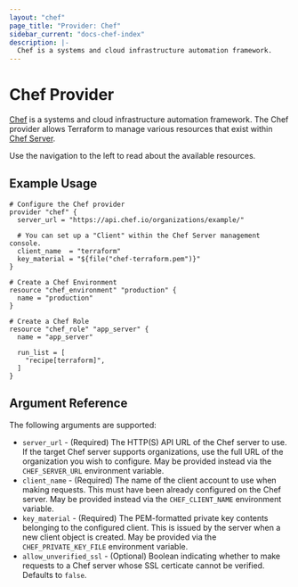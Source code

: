 ```yaml
---
layout: "chef"
page_title: "Provider: Chef"
sidebar_current: "docs-chef-index"
description: |-
  Chef is a systems and cloud infrastructure automation framework.
---
```


# Chef Provider

[Chef](https://www.chef.io/) is a systems and cloud infrastructure automation
framework. The Chef provider allows Terraform to manage various resources
that exist within [Chef Server](http://docs.chef.io/chef_server.html).

Use the navigation to the left to read about the available resources.

## Example Usage

```hcl
# Configure the Chef provider
provider "chef" {
  server_url = "https://api.chef.io/organizations/example/"

  # You can set up a "Client" within the Chef Server management console.
  client_name  = "terraform"
  key_material = "${file("chef-terraform.pem")}"
}

# Create a Chef Environment
resource "chef_environment" "production" {
  name = "production"
}

# Create a Chef Role
resource "chef_role" "app_server" {
  name = "app_server"

  run_list = [
    "recipe[terraform]",
  ]
}
```

## Argument Reference

The following arguments are supported:

* `server_url` - (Required) The HTTP(S) API URL of the Chef server to use. If
  the target Chef server supports organizations, use the full URL of the
  organization you wish to configure. May be provided instead via the
  ``CHEF_SERVER_URL`` environment variable.
* `client_name` - (Required) The name of the client account to use when making
  requests. This must have been already configured on the Chef server.
  May be provided instead via the ``CHEF_CLIENT_NAME`` environment variable.
* `key_material` - (Required) The PEM-formatted private key contents belonging to
  the configured client. This is issued by the server when a new client object
  is created. May be provided via the
  ``CHEF_PRIVATE_KEY_FILE`` environment variable.
* `allow_unverified_ssl` - (Optional) Boolean indicating whether to make
  requests to a Chef server whose SSL certicate cannot be verified. Defaults
  to ``false``.
